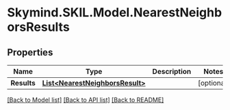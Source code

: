 # Skymind.SKIL.Model.NearestNeighborsResults
## Properties

Name | Type | Description | Notes
------------ | ------------- | ------------- | -------------
**Results** | [**List&lt;NearestNeighborsResult&gt;**](NearestNeighborsResult.md) |  | [optional] 

[[Back to Model list]](../README.md#documentation-for-models) [[Back to API list]](../README.md#documentation-for-api-endpoints) [[Back to README]](../README.md)

